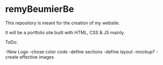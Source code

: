 # remyBeumierBe

This repository is meant for the creation of my website.

It will be a portfolio site built with HTML, CSS & JS mainly.

ToDo:

-New Logo
-chose color code
-define sections
-define layout
-mockup?
-create effective images